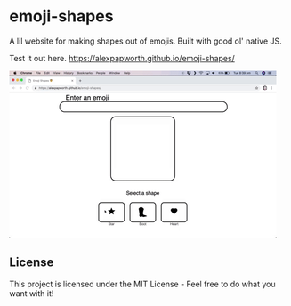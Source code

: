 # emoji-shapes

A lil website for making shapes out of emojis. Built with good ol' native JS.

Test it out here. https://alexpapworth.github.io/emoji-shapes/

![A demo of the website](demo.gif)

## License

This project is licensed under the MIT License - Feel free to do what you want with it!